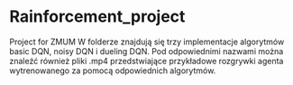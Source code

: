 # Rainforcement_project
Project for ZMUM
W folderze znajdują się trzy implementacje algorytmów basic DQN, noisy DQN i dueling DQN. Pod odpowiednimi nazwami można znaleźć również pliki .mp4 przedstwiające przykładowe rozgrywki agenta wytrenowanego za pomocą odpowiednich algorytmów.
